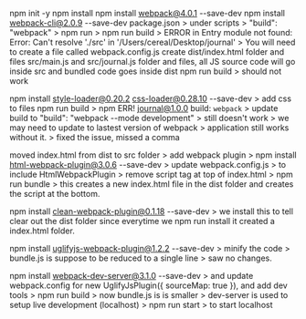 npm init -y
npm install
npm install webpack@4.0.1 --save-dev
npm install webpack-cli@2.0.9 --save-dev
package.json > under scripts > "build": "webpack" > npm run > npm run build > ERROR in Entry module not found: Error: Can't resolve './src' in '/Users/cereal/Desktop/journal' > You will need to create a file called webpack.config.js
create dist/index.html folder and files
src/main.js and src/journal.js folder and files, all JS source code will go inside src and bundled code goes inside dist
npm run build > should not work

npm install style-loader@0.20.2 css-loader@0.28.10 --save-dev  > add css to files
npm run build > npm ERR! journal@1.0.0 build: `webpack`  > update build to "build": "webpack --mode development" > still doesn't work > we may need to update to lastest version of webpack > application still works without it. > fixed the issue, missed a comma

moved index.html from dist to src folder > add webpack plugin > npm install html-webpack-plugin@3.0.6 --save-dev > update webpack.config.js > to include HtmlWebpackPlugin  > remove script tag at top of index.html > npm run bundle > this creates a new index.html file in the dist folder and creates the script at the bottom.


npm install clean-webpack-plugin@0.1.18 --save-dev > we install this to tell clear out the dist folder since everytime we npm run install it created a index.html folder.


 npm install uglifyjs-webpack-plugin@1.2.2 --save-dev > minify the code > bundle.js is suppose to be reduced to a single line > saw no changes.

npm install webpack-dev-server@3.1.0 --save-dev >  and update webpack.config for new UglifyJsPlugin({ sourceMap: true }), and add dev tools > npm run build > now bundle.js is is smaller > dev-server is used to setup live development (localhost) > npm run start > to start localhost
